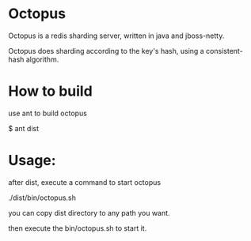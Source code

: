 Octopus
=======

Octopus is a redis sharding server, written in java and jboss-netty.

Octopus does sharding according to the key's hash, using a consistent-hash algorithm.

How to build
============

use ant to build octopus

$ ant dist

Usage:
======

after dist, execute a command to start octopus

./dist/bin/octopus.sh

you can copy dist directory to any path you want.

then execute the bin/octopus.sh to start it.

